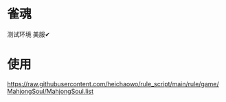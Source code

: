 # 雀魂
测试环境 美服✔
# 使用
https://raw.githubusercontent.com/heichaowo/rule_script/main/rule/game/MahjongSoul/MahjongSoul.list